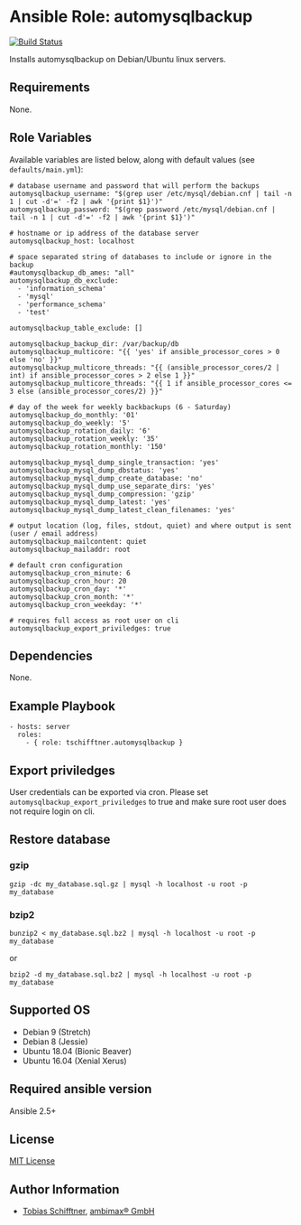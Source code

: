 # Ansible Role: automysqlbackup

[![Build Status](https://travis-ci.org/tschifftner/ansible-role-automysqlbackup.svg?branch=master)](https://travis-ci.org/tschifftner/ansible-role-automysqlbackup)

Installs automysqlbackup on Debian/Ubuntu linux servers.

## Requirements

None.

## Role Variables

Available variables are listed below, along with default values (see `defaults/main.yml`):

    # database username and password that will perform the backups
    automysqlbackup_username: "$(grep user /etc/mysql/debian.cnf | tail -n 1 | cut -d'=' -f2 | awk '{print $1}')"
    automysqlbackup_password: "$(grep password /etc/mysql/debian.cnf | tail -n 1 | cut -d'=' -f2 | awk '{print $1}')"
    
    # hostname or ip address of the database server
    automysqlbackup_host: localhost
    
    # space separated string of databases to include or ignore in the backup
    #automysqlbackup_db_ames: "all"
    automysqlbackup_db_exclude:
      - 'information_schema'
      - 'mysql'
      - 'performance_schema'
      - 'test'
    
    automysqlbackup_table_exclude: []
    
    automysqlbackup_backup_dir: /var/backup/db
    automysqlbackup_multicore: "{{ 'yes' if ansible_processor_cores > 0 else 'no' }}"
    automysqlbackup_multicore_threads: "{{ (ansible_processor_cores/2 | int) if ansible_processor_cores > 2 else 1 }}"
    automysqlbackup_multicore_threads: "{{ 1 if ansible_processor_cores <= 3 else (ansible_processor_cores/2) }}"
    
    # day of the week for weekly backbackups (6 - Saturday)
    automysqlbackup_do_monthly: '01'
    automysqlbackup_do_weekly: '5'
    automysqlbackup_rotation_daily: '6'
    automysqlbackup_rotation_weekly: '35'
    automysqlbackup_rotation_monthly: '150'
    
    automysqlbackup_mysql_dump_single_transaction: 'yes'
    automysqlbackup_mysql_dump_dbstatus: 'yes'
    automysqlbackup_mysql_dump_create_database: 'no'
    automysqlbackup_mysql_dump_use_separate_dirs: 'yes'
    automysqlbackup_mysql_dump_compression: 'gzip'
    automysqlbackup_mysql_dump_latest: 'yes'
    automysqlbackup_mysql_dump_latest_clean_filenames: 'yes'
    
    # output location (log, files, stdout, quiet) and where output is sent (user / email address)
    automysqlbackup_mailcontent: quiet
    automysqlbackup_mailaddr: root
    
    # default cron configuration
    automysqlbackup_cron_minute: 6
    automysqlbackup_cron_hour: 20
    automysqlbackup_cron_day: '*'
    automysqlbackup_cron_month: '*'
    automysqlbackup_cron_weekday: '*'
    
    # requires full access as root user on cli
    automysqlbackup_export_priviledges: true


## Dependencies

None.

## Example Playbook

    - hosts: server
      roles:
        - { role: tschifftner.automysqlbackup }

## Export priviledges

User credentials can be exported via cron. Please set ```automysqlbackup_export_priviledges``` to true and make sure
root user does not require login on cli.


## Restore database

### gzip
```
gzip -dc my_database.sql.gz | mysql -h localhost -u root -p my_database
```

### bzip2
```
bunzip2 < my_database.sql.bz2 | mysql -h localhost -u root -p my_database
```
or
```
bzip2 -d my_database.sql.bz2 | mysql -h localhost -u root -p my_database
```

## Supported OS

 - Debian 9 (Stretch)
 - Debian 8 (Jessie)
 - Ubuntu 18.04 (Bionic Beaver)
 - Ubuntu 16.04 (Xenial Xerus)
 
## Required ansible version

Ansible 2.5+

## License

[MIT License](http://choosealicense.com/licenses/mit/)

## Author Information

 - [Tobias Schifftner](https://twitter.com/tschifftner), [ambimax® GmbH](https://www.ambimax.de)